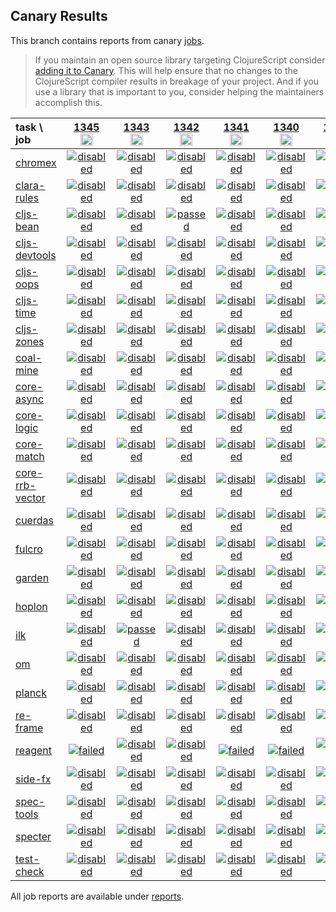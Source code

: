 ## Canary Results

This branch contains reports from canary [jobs](https://github.com/cljs-oss/canary/tree/jobs).

> If you maintain an open source library targeting ClojureScript consider [adding it to Canary](https://github.com/cljs-oss/canary/tree/master#how-to-participate). This will help ensure that no changes to the ClojureScript compiler results in breakage of your project. And if you use a library that is important to you, consider helping the maintainers accomplish this.

[//]: # (begin_overview_table)

| task \ job | <a href="reports/2020/03/28/job-001345-1.10.624-20f34d85" title="job #1345&#xA;&#xA;job --only reagent&#xA;&#xA;requested by Mike Fikes (@mfikes) on 2020-03-28T01:06:29Z">1345<br/><img width=20 height=20 src="https://avatars1.githubusercontent.com/u/1723464?v=4&s=60"></a> | <a href="reports/2020/03/28/job-001343-1.10.624-20f34d85" title="job #1343&#xA;&#xA;job --only ilk&#xA;&#xA;requested by Mike Fikes (@mfikes) on 2020-03-28T00:54:08Z">1343<br/><img width=20 height=20 src="https://avatars1.githubusercontent.com/u/1723464?v=4&s=60"></a> | <a href="reports/2020/03/28/job-001342-1.10.624-20f34d85" title="job #1342&#xA;&#xA;job --only cljs-bean&#xA;&#xA;requested by Mike Fikes (@mfikes) on 2020-03-28T00:42:57Z">1342<br/><img width=20 height=20 src="https://avatars1.githubusercontent.com/u/1723464?v=4&s=60"></a> | <a href="reports/2020/03/27/job-001341-1.10.624-20f34d85" title="job #1341&#xA;&#xA;job --only reagent&#xA;&#xA;requested by Mike Fikes (@mfikes) on 2020-03-27T17:42:31Z">1341<br/><img width=20 height=20 src="https://avatars1.githubusercontent.com/u/1723464?v=4&s=60"></a> | <a href="reports/2020/03/27/job-001340-1.10.624-20f34d85" title="job #1340&#xA;&#xA;job --only reagent&#xA;&#xA;requested by Mike Fikes (@mfikes) on 2020-03-27T17:42:13Z">1340<br/><img width=20 height=20 src="https://avatars1.githubusercontent.com/u/1723464?v=4&s=60"></a> | <a href="reports/2020/03/27/job-001339-1.10.624-20f34d85" title="job #1339&#xA;&#xA;job --only test-check&#xA;&#xA;requested by Mike Fikes (@mfikes) on 2020-03-27T16:59:24Z">1339<br/><img width=20 height=20 src="https://avatars1.githubusercontent.com/u/1723464?v=4&s=60"></a> | <a href="reports/2020/03/27/job-001338-1.10.624-20f34d85" title="job #1338&#xA;&#xA;job --only core-async&#xA;&#xA;requested by Mike Fikes (@mfikes) on 2020-03-27T16:57:36Z">1338<br/><img width=20 height=20 src="https://avatars1.githubusercontent.com/u/1723464?v=4&s=60"></a> | <a href="reports/2020/03/27/job-001337-1.10.624-20f34d85" title="job #1337&#xA;&#xA;job --only cljs-time&#xA;&#xA;requested by Mike Fikes (@mfikes) on 2020-03-27T16:04:59Z">1337<br/><img width=20 height=20 src="https://avatars1.githubusercontent.com/u/1723464?v=4&s=60"></a> | <a href="reports/2020/03/27/job-001336-1.10.624-20f34d85" title="job #1336&#xA;&#xA;job --only clara-rules&#xA;&#xA;requested by Mike Fikes (@mfikes) on 2020-03-27T15:59:37Z">1336<br/><img width=20 height=20 src="https://avatars1.githubusercontent.com/u/1723464?v=4&s=60"></a> | <a href="reports/2020/03/27/job-001335-1.10.624-20f34d85" title="job #1335&#xA;&#xA;job&#xA;&#xA;requested by BinaryAge Bot (@babot) on 2020-03-27T11:02:59Z">1335<br/><img width=20 height=20 src="https://avatars0.githubusercontent.com/u/1476765?v=4&s=60"></a> |
| :--- | :---: | :---: | :---: | :---: | :---: | :---: | :---: | :---: | :---: | :---: |
| [chromex](https://github.com/binaryage/chromex) | <a href="reports/2020/03/28/job-001345-1.10.624-20f34d85#-chromex"><img title="disabled" src="http://box.binaryage.com/s-disabled.svg"><a> | <a href="reports/2020/03/28/job-001343-1.10.624-20f34d85#-chromex"><img title="disabled" src="http://box.binaryage.com/s-disabled.svg"><a> | <a href="reports/2020/03/28/job-001342-1.10.624-20f34d85#-chromex"><img title="disabled" src="http://box.binaryage.com/s-disabled.svg"><a> | <a href="reports/2020/03/27/job-001341-1.10.624-20f34d85#-chromex"><img title="disabled" src="http://box.binaryage.com/s-disabled.svg"><a> | <a href="reports/2020/03/27/job-001340-1.10.624-20f34d85#-chromex"><img title="disabled" src="http://box.binaryage.com/s-disabled.svg"><a> | <a href="reports/2020/03/27/job-001339-1.10.624-20f34d85#-chromex"><img title="disabled" src="http://box.binaryage.com/s-disabled.svg"><a> | <a href="reports/2020/03/27/job-001338-1.10.624-20f34d85#-chromex"><img title="disabled" src="http://box.binaryage.com/s-disabled.svg"><a> | <a href="reports/2020/03/27/job-001337-1.10.624-20f34d85#-chromex"><img title="disabled" src="http://box.binaryage.com/s-disabled.svg"><a> | <a href="reports/2020/03/27/job-001336-1.10.624-20f34d85#-chromex"><img title="disabled" src="http://box.binaryage.com/s-disabled.svg"><a> | <a href="reports/2020/03/27/job-001335-1.10.624-20f34d85#-chromex"><img title="passed" src="http://box.binaryage.com/s-passed.svg"><a> |
| [clara-rules](https://github.com/cerner/clara-rules) | <a href="reports/2020/03/28/job-001345-1.10.624-20f34d85#-clara-rules"><img title="disabled" src="http://box.binaryage.com/s-disabled.svg"><a> | <a href="reports/2020/03/28/job-001343-1.10.624-20f34d85#-clara-rules"><img title="disabled" src="http://box.binaryage.com/s-disabled.svg"><a> | <a href="reports/2020/03/28/job-001342-1.10.624-20f34d85#-clara-rules"><img title="disabled" src="http://box.binaryage.com/s-disabled.svg"><a> | <a href="reports/2020/03/27/job-001341-1.10.624-20f34d85#-clara-rules"><img title="disabled" src="http://box.binaryage.com/s-disabled.svg"><a> | <a href="reports/2020/03/27/job-001340-1.10.624-20f34d85#-clara-rules"><img title="disabled" src="http://box.binaryage.com/s-disabled.svg"><a> | <a href="reports/2020/03/27/job-001339-1.10.624-20f34d85#-clara-rules"><img title="disabled" src="http://box.binaryage.com/s-disabled.svg"><a> | <a href="reports/2020/03/27/job-001338-1.10.624-20f34d85#-clara-rules"><img title="disabled" src="http://box.binaryage.com/s-disabled.svg"><a> | <a href="reports/2020/03/27/job-001337-1.10.624-20f34d85#-clara-rules"><img title="disabled" src="http://box.binaryage.com/s-disabled.svg"><a> | <a href="reports/2020/03/27/job-001336-1.10.624-20f34d85#-clara-rules"><img title="passed" src="http://box.binaryage.com/s-passed.svg"><a> | <a href="reports/2020/03/27/job-001335-1.10.624-20f34d85#-clara-rules"><img title="unknown" src="http://box.binaryage.com/s-unknown.svg"><a> |
| [cljs-bean](https://github.com/mfikes/cljs-bean) | <a href="reports/2020/03/28/job-001345-1.10.624-20f34d85#-cljs-bean"><img title="disabled" src="http://box.binaryage.com/s-disabled.svg"><a> | <a href="reports/2020/03/28/job-001343-1.10.624-20f34d85#-cljs-bean"><img title="disabled" src="http://box.binaryage.com/s-disabled.svg"><a> | <a href="reports/2020/03/28/job-001342-1.10.624-20f34d85#-cljs-bean"><img title="passed" src="http://box.binaryage.com/s-passed.svg"><a> | <a href="reports/2020/03/27/job-001341-1.10.624-20f34d85#-cljs-bean"><img title="disabled" src="http://box.binaryage.com/s-disabled.svg"><a> | <a href="reports/2020/03/27/job-001340-1.10.624-20f34d85#-cljs-bean"><img title="disabled" src="http://box.binaryage.com/s-disabled.svg"><a> | <a href="reports/2020/03/27/job-001339-1.10.624-20f34d85#-cljs-bean"><img title="disabled" src="http://box.binaryage.com/s-disabled.svg"><a> | <a href="reports/2020/03/27/job-001338-1.10.624-20f34d85#-cljs-bean"><img title="disabled" src="http://box.binaryage.com/s-disabled.svg"><a> | <a href="reports/2020/03/27/job-001337-1.10.624-20f34d85#-cljs-bean"><img title="disabled" src="http://box.binaryage.com/s-disabled.svg"><a> | <a href="reports/2020/03/27/job-001336-1.10.624-20f34d85#-cljs-bean"><img title="disabled" src="http://box.binaryage.com/s-disabled.svg"><a> | <a href="reports/2020/03/27/job-001335-1.10.624-20f34d85#-cljs-bean"><img title="failed" src="http://box.binaryage.com/s-failed.svg"><a> |
| [cljs-devtools](https://github.com/binaryage/cljs-devtools) | <a href="reports/2020/03/28/job-001345-1.10.624-20f34d85#-cljs-devtools"><img title="disabled" src="http://box.binaryage.com/s-disabled.svg"><a> | <a href="reports/2020/03/28/job-001343-1.10.624-20f34d85#-cljs-devtools"><img title="disabled" src="http://box.binaryage.com/s-disabled.svg"><a> | <a href="reports/2020/03/28/job-001342-1.10.624-20f34d85#-cljs-devtools"><img title="disabled" src="http://box.binaryage.com/s-disabled.svg"><a> | <a href="reports/2020/03/27/job-001341-1.10.624-20f34d85#-cljs-devtools"><img title="disabled" src="http://box.binaryage.com/s-disabled.svg"><a> | <a href="reports/2020/03/27/job-001340-1.10.624-20f34d85#-cljs-devtools"><img title="disabled" src="http://box.binaryage.com/s-disabled.svg"><a> | <a href="reports/2020/03/27/job-001339-1.10.624-20f34d85#-cljs-devtools"><img title="disabled" src="http://box.binaryage.com/s-disabled.svg"><a> | <a href="reports/2020/03/27/job-001338-1.10.624-20f34d85#-cljs-devtools"><img title="disabled" src="http://box.binaryage.com/s-disabled.svg"><a> | <a href="reports/2020/03/27/job-001337-1.10.624-20f34d85#-cljs-devtools"><img title="disabled" src="http://box.binaryage.com/s-disabled.svg"><a> | <a href="reports/2020/03/27/job-001336-1.10.624-20f34d85#-cljs-devtools"><img title="disabled" src="http://box.binaryage.com/s-disabled.svg"><a> | <a href="reports/2020/03/27/job-001335-1.10.624-20f34d85#-cljs-devtools"><img title="passed" src="http://box.binaryage.com/s-passed.svg"><a> |
| [cljs-oops](https://github.com/binaryage/cljs-oops) | <a href="reports/2020/03/28/job-001345-1.10.624-20f34d85#-cljs-oops"><img title="disabled" src="http://box.binaryage.com/s-disabled.svg"><a> | <a href="reports/2020/03/28/job-001343-1.10.624-20f34d85#-cljs-oops"><img title="disabled" src="http://box.binaryage.com/s-disabled.svg"><a> | <a href="reports/2020/03/28/job-001342-1.10.624-20f34d85#-cljs-oops"><img title="disabled" src="http://box.binaryage.com/s-disabled.svg"><a> | <a href="reports/2020/03/27/job-001341-1.10.624-20f34d85#-cljs-oops"><img title="disabled" src="http://box.binaryage.com/s-disabled.svg"><a> | <a href="reports/2020/03/27/job-001340-1.10.624-20f34d85#-cljs-oops"><img title="disabled" src="http://box.binaryage.com/s-disabled.svg"><a> | <a href="reports/2020/03/27/job-001339-1.10.624-20f34d85#-cljs-oops"><img title="disabled" src="http://box.binaryage.com/s-disabled.svg"><a> | <a href="reports/2020/03/27/job-001338-1.10.624-20f34d85#-cljs-oops"><img title="disabled" src="http://box.binaryage.com/s-disabled.svg"><a> | <a href="reports/2020/03/27/job-001337-1.10.624-20f34d85#-cljs-oops"><img title="disabled" src="http://box.binaryage.com/s-disabled.svg"><a> | <a href="reports/2020/03/27/job-001336-1.10.624-20f34d85#-cljs-oops"><img title="disabled" src="http://box.binaryage.com/s-disabled.svg"><a> | <a href="reports/2020/03/27/job-001335-1.10.624-20f34d85#-cljs-oops"><img title="passed" src="http://box.binaryage.com/s-passed.svg"><a> |
| [cljs-time](https://github.com/andrewmcveigh/cljs-time) | <a href="reports/2020/03/28/job-001345-1.10.624-20f34d85#-cljs-time"><img title="disabled" src="http://box.binaryage.com/s-disabled.svg"><a> | <a href="reports/2020/03/28/job-001343-1.10.624-20f34d85#-cljs-time"><img title="disabled" src="http://box.binaryage.com/s-disabled.svg"><a> | <a href="reports/2020/03/28/job-001342-1.10.624-20f34d85#-cljs-time"><img title="disabled" src="http://box.binaryage.com/s-disabled.svg"><a> | <a href="reports/2020/03/27/job-001341-1.10.624-20f34d85#-cljs-time"><img title="disabled" src="http://box.binaryage.com/s-disabled.svg"><a> | <a href="reports/2020/03/27/job-001340-1.10.624-20f34d85#-cljs-time"><img title="disabled" src="http://box.binaryage.com/s-disabled.svg"><a> | <a href="reports/2020/03/27/job-001339-1.10.624-20f34d85#-cljs-time"><img title="disabled" src="http://box.binaryage.com/s-disabled.svg"><a> | <a href="reports/2020/03/27/job-001338-1.10.624-20f34d85#-cljs-time"><img title="disabled" src="http://box.binaryage.com/s-disabled.svg"><a> | <a href="reports/2020/03/27/job-001337-1.10.624-20f34d85#-cljs-time"><img title="passed" src="http://box.binaryage.com/s-passed.svg"><a> | <a href="reports/2020/03/27/job-001336-1.10.624-20f34d85#-cljs-time"><img title="disabled" src="http://box.binaryage.com/s-disabled.svg"><a> | <a href="reports/2020/03/27/job-001335-1.10.624-20f34d85#-cljs-time"><img title="unknown" src="http://box.binaryage.com/s-unknown.svg"><a> |
| [cljs-zones](https://github.com/binaryage/cljs-zones) | <a href="reports/2020/03/28/job-001345-1.10.624-20f34d85#-cljs-zones"><img title="disabled" src="http://box.binaryage.com/s-disabled.svg"><a> | <a href="reports/2020/03/28/job-001343-1.10.624-20f34d85#-cljs-zones"><img title="disabled" src="http://box.binaryage.com/s-disabled.svg"><a> | <a href="reports/2020/03/28/job-001342-1.10.624-20f34d85#-cljs-zones"><img title="disabled" src="http://box.binaryage.com/s-disabled.svg"><a> | <a href="reports/2020/03/27/job-001341-1.10.624-20f34d85#-cljs-zones"><img title="disabled" src="http://box.binaryage.com/s-disabled.svg"><a> | <a href="reports/2020/03/27/job-001340-1.10.624-20f34d85#-cljs-zones"><img title="disabled" src="http://box.binaryage.com/s-disabled.svg"><a> | <a href="reports/2020/03/27/job-001339-1.10.624-20f34d85#-cljs-zones"><img title="disabled" src="http://box.binaryage.com/s-disabled.svg"><a> | <a href="reports/2020/03/27/job-001338-1.10.624-20f34d85#-cljs-zones"><img title="disabled" src="http://box.binaryage.com/s-disabled.svg"><a> | <a href="reports/2020/03/27/job-001337-1.10.624-20f34d85#-cljs-zones"><img title="disabled" src="http://box.binaryage.com/s-disabled.svg"><a> | <a href="reports/2020/03/27/job-001336-1.10.624-20f34d85#-cljs-zones"><img title="disabled" src="http://box.binaryage.com/s-disabled.svg"><a> | <a href="reports/2020/03/27/job-001335-1.10.624-20f34d85#-cljs-zones"><img title="passed" src="http://box.binaryage.com/s-passed.svg"><a> |
| [coal-mine](https://github.com/mfikes/coal-mine) | <a href="reports/2020/03/28/job-001345-1.10.624-20f34d85#-coal-mine"><img title="disabled" src="http://box.binaryage.com/s-disabled.svg"><a> | <a href="reports/2020/03/28/job-001343-1.10.624-20f34d85#-coal-mine"><img title="disabled" src="http://box.binaryage.com/s-disabled.svg"><a> | <a href="reports/2020/03/28/job-001342-1.10.624-20f34d85#-coal-mine"><img title="disabled" src="http://box.binaryage.com/s-disabled.svg"><a> | <a href="reports/2020/03/27/job-001341-1.10.624-20f34d85#-coal-mine"><img title="disabled" src="http://box.binaryage.com/s-disabled.svg"><a> | <a href="reports/2020/03/27/job-001340-1.10.624-20f34d85#-coal-mine"><img title="disabled" src="http://box.binaryage.com/s-disabled.svg"><a> | <a href="reports/2020/03/27/job-001339-1.10.624-20f34d85#-coal-mine"><img title="disabled" src="http://box.binaryage.com/s-disabled.svg"><a> | <a href="reports/2020/03/27/job-001338-1.10.624-20f34d85#-coal-mine"><img title="disabled" src="http://box.binaryage.com/s-disabled.svg"><a> | <a href="reports/2020/03/27/job-001337-1.10.624-20f34d85#-coal-mine"><img title="disabled" src="http://box.binaryage.com/s-disabled.svg"><a> | <a href="reports/2020/03/27/job-001336-1.10.624-20f34d85#-coal-mine"><img title="disabled" src="http://box.binaryage.com/s-disabled.svg"><a> | <a href="reports/2020/03/27/job-001335-1.10.624-20f34d85#-coal-mine"><img title="passed" src="http://box.binaryage.com/s-passed.svg"><a> |
| [core-async](https://github.com/clojure/core.async) | <a href="reports/2020/03/28/job-001345-1.10.624-20f34d85#-core-async"><img title="disabled" src="http://box.binaryage.com/s-disabled.svg"><a> | <a href="reports/2020/03/28/job-001343-1.10.624-20f34d85#-core-async"><img title="disabled" src="http://box.binaryage.com/s-disabled.svg"><a> | <a href="reports/2020/03/28/job-001342-1.10.624-20f34d85#-core-async"><img title="disabled" src="http://box.binaryage.com/s-disabled.svg"><a> | <a href="reports/2020/03/27/job-001341-1.10.624-20f34d85#-core-async"><img title="disabled" src="http://box.binaryage.com/s-disabled.svg"><a> | <a href="reports/2020/03/27/job-001340-1.10.624-20f34d85#-core-async"><img title="disabled" src="http://box.binaryage.com/s-disabled.svg"><a> | <a href="reports/2020/03/27/job-001339-1.10.624-20f34d85#-core-async"><img title="disabled" src="http://box.binaryage.com/s-disabled.svg"><a> | <a href="reports/2020/03/27/job-001338-1.10.624-20f34d85#-core-async"><img title="failed" src="http://box.binaryage.com/s-failed.svg"><a> | <a href="reports/2020/03/27/job-001337-1.10.624-20f34d85#-core-async"><img title="disabled" src="http://box.binaryage.com/s-disabled.svg"><a> | <a href="reports/2020/03/27/job-001336-1.10.624-20f34d85#-core-async"><img title="disabled" src="http://box.binaryage.com/s-disabled.svg"><a> | <a href="reports/2020/03/27/job-001335-1.10.624-20f34d85#-core-async"><img title="unknown" src="http://box.binaryage.com/s-unknown.svg"><a> |
| [core-logic](https://github.com/clojure/core.logic) | <a href="reports/2020/03/28/job-001345-1.10.624-20f34d85#-core-logic"><img title="disabled" src="http://box.binaryage.com/s-disabled.svg"><a> | <a href="reports/2020/03/28/job-001343-1.10.624-20f34d85#-core-logic"><img title="disabled" src="http://box.binaryage.com/s-disabled.svg"><a> | <a href="reports/2020/03/28/job-001342-1.10.624-20f34d85#-core-logic"><img title="disabled" src="http://box.binaryage.com/s-disabled.svg"><a> | <a href="reports/2020/03/27/job-001341-1.10.624-20f34d85#-core-logic"><img title="disabled" src="http://box.binaryage.com/s-disabled.svg"><a> | <a href="reports/2020/03/27/job-001340-1.10.624-20f34d85#-core-logic"><img title="disabled" src="http://box.binaryage.com/s-disabled.svg"><a> | <a href="reports/2020/03/27/job-001339-1.10.624-20f34d85#-core-logic"><img title="disabled" src="http://box.binaryage.com/s-disabled.svg"><a> | <a href="reports/2020/03/27/job-001338-1.10.624-20f34d85#-core-logic"><img title="disabled" src="http://box.binaryage.com/s-disabled.svg"><a> | <a href="reports/2020/03/27/job-001337-1.10.624-20f34d85#-core-logic"><img title="disabled" src="http://box.binaryage.com/s-disabled.svg"><a> | <a href="reports/2020/03/27/job-001336-1.10.624-20f34d85#-core-logic"><img title="disabled" src="http://box.binaryage.com/s-disabled.svg"><a> | <a href="reports/2020/03/27/job-001335-1.10.624-20f34d85#-core-logic"><img title="unknown" src="http://box.binaryage.com/s-unknown.svg"><a> |
| [core-match](https://github.com/clojure/core.match) | <a href="reports/2020/03/28/job-001345-1.10.624-20f34d85#-core-match"><img title="disabled" src="http://box.binaryage.com/s-disabled.svg"><a> | <a href="reports/2020/03/28/job-001343-1.10.624-20f34d85#-core-match"><img title="disabled" src="http://box.binaryage.com/s-disabled.svg"><a> | <a href="reports/2020/03/28/job-001342-1.10.624-20f34d85#-core-match"><img title="disabled" src="http://box.binaryage.com/s-disabled.svg"><a> | <a href="reports/2020/03/27/job-001341-1.10.624-20f34d85#-core-match"><img title="disabled" src="http://box.binaryage.com/s-disabled.svg"><a> | <a href="reports/2020/03/27/job-001340-1.10.624-20f34d85#-core-match"><img title="disabled" src="http://box.binaryage.com/s-disabled.svg"><a> | <a href="reports/2020/03/27/job-001339-1.10.624-20f34d85#-core-match"><img title="disabled" src="http://box.binaryage.com/s-disabled.svg"><a> | <a href="reports/2020/03/27/job-001338-1.10.624-20f34d85#-core-match"><img title="disabled" src="http://box.binaryage.com/s-disabled.svg"><a> | <a href="reports/2020/03/27/job-001337-1.10.624-20f34d85#-core-match"><img title="disabled" src="http://box.binaryage.com/s-disabled.svg"><a> | <a href="reports/2020/03/27/job-001336-1.10.624-20f34d85#-core-match"><img title="disabled" src="http://box.binaryage.com/s-disabled.svg"><a> | <a href="reports/2020/03/27/job-001335-1.10.624-20f34d85#-core-match"><img title="unknown" src="http://box.binaryage.com/s-unknown.svg"><a> |
| [core-rrb-vector](https://github.com/clojure/core.rrb-vector) | <a href="reports/2020/03/28/job-001345-1.10.624-20f34d85#-core-rrb-vector"><img title="disabled" src="http://box.binaryage.com/s-disabled.svg"><a> | <a href="reports/2020/03/28/job-001343-1.10.624-20f34d85#-core-rrb-vector"><img title="disabled" src="http://box.binaryage.com/s-disabled.svg"><a> | <a href="reports/2020/03/28/job-001342-1.10.624-20f34d85#-core-rrb-vector"><img title="disabled" src="http://box.binaryage.com/s-disabled.svg"><a> | <a href="reports/2020/03/27/job-001341-1.10.624-20f34d85#-core-rrb-vector"><img title="disabled" src="http://box.binaryage.com/s-disabled.svg"><a> | <a href="reports/2020/03/27/job-001340-1.10.624-20f34d85#-core-rrb-vector"><img title="disabled" src="http://box.binaryage.com/s-disabled.svg"><a> | <a href="reports/2020/03/27/job-001339-1.10.624-20f34d85#-core-rrb-vector"><img title="disabled" src="http://box.binaryage.com/s-disabled.svg"><a> | <a href="reports/2020/03/27/job-001338-1.10.624-20f34d85#-core-rrb-vector"><img title="disabled" src="http://box.binaryage.com/s-disabled.svg"><a> | <a href="reports/2020/03/27/job-001337-1.10.624-20f34d85#-core-rrb-vector"><img title="disabled" src="http://box.binaryage.com/s-disabled.svg"><a> | <a href="reports/2020/03/27/job-001336-1.10.624-20f34d85#-core-rrb-vector"><img title="disabled" src="http://box.binaryage.com/s-disabled.svg"><a> | <a href="reports/2020/03/27/job-001335-1.10.624-20f34d85#-core-rrb-vector"><img title="unknown" src="http://box.binaryage.com/s-unknown.svg"><a> |
| [cuerdas](https://github.com/funcool/cuerdas) | <a href="reports/2020/03/28/job-001345-1.10.624-20f34d85#-cuerdas"><img title="disabled" src="http://box.binaryage.com/s-disabled.svg"><a> | <a href="reports/2020/03/28/job-001343-1.10.624-20f34d85#-cuerdas"><img title="disabled" src="http://box.binaryage.com/s-disabled.svg"><a> | <a href="reports/2020/03/28/job-001342-1.10.624-20f34d85#-cuerdas"><img title="disabled" src="http://box.binaryage.com/s-disabled.svg"><a> | <a href="reports/2020/03/27/job-001341-1.10.624-20f34d85#-cuerdas"><img title="disabled" src="http://box.binaryage.com/s-disabled.svg"><a> | <a href="reports/2020/03/27/job-001340-1.10.624-20f34d85#-cuerdas"><img title="disabled" src="http://box.binaryage.com/s-disabled.svg"><a> | <a href="reports/2020/03/27/job-001339-1.10.624-20f34d85#-cuerdas"><img title="disabled" src="http://box.binaryage.com/s-disabled.svg"><a> | <a href="reports/2020/03/27/job-001338-1.10.624-20f34d85#-cuerdas"><img title="disabled" src="http://box.binaryage.com/s-disabled.svg"><a> | <a href="reports/2020/03/27/job-001337-1.10.624-20f34d85#-cuerdas"><img title="disabled" src="http://box.binaryage.com/s-disabled.svg"><a> | <a href="reports/2020/03/27/job-001336-1.10.624-20f34d85#-cuerdas"><img title="disabled" src="http://box.binaryage.com/s-disabled.svg"><a> | <a href="reports/2020/03/27/job-001335-1.10.624-20f34d85#-cuerdas"><img title="unknown" src="http://box.binaryage.com/s-unknown.svg"><a> |
| [fulcro](https://github.com/fulcrologic/fulcro) | <a href="reports/2020/03/28/job-001345-1.10.624-20f34d85#-fulcro"><img title="disabled" src="http://box.binaryage.com/s-disabled.svg"><a> | <a href="reports/2020/03/28/job-001343-1.10.624-20f34d85#-fulcro"><img title="disabled" src="http://box.binaryage.com/s-disabled.svg"><a> | <a href="reports/2020/03/28/job-001342-1.10.624-20f34d85#-fulcro"><img title="disabled" src="http://box.binaryage.com/s-disabled.svg"><a> | <a href="reports/2020/03/27/job-001341-1.10.624-20f34d85#-fulcro"><img title="disabled" src="http://box.binaryage.com/s-disabled.svg"><a> | <a href="reports/2020/03/27/job-001340-1.10.624-20f34d85#-fulcro"><img title="disabled" src="http://box.binaryage.com/s-disabled.svg"><a> | <a href="reports/2020/03/27/job-001339-1.10.624-20f34d85#-fulcro"><img title="disabled" src="http://box.binaryage.com/s-disabled.svg"><a> | <a href="reports/2020/03/27/job-001338-1.10.624-20f34d85#-fulcro"><img title="disabled" src="http://box.binaryage.com/s-disabled.svg"><a> | <a href="reports/2020/03/27/job-001337-1.10.624-20f34d85#-fulcro"><img title="disabled" src="http://box.binaryage.com/s-disabled.svg"><a> | <a href="reports/2020/03/27/job-001336-1.10.624-20f34d85#-fulcro"><img title="disabled" src="http://box.binaryage.com/s-disabled.svg"><a> | <a href="reports/2020/03/27/job-001335-1.10.624-20f34d85#-fulcro"><img title="unknown" src="http://box.binaryage.com/s-unknown.svg"><a> |
| [garden](https://github.com/noprompt/garden) | <a href="reports/2020/03/28/job-001345-1.10.624-20f34d85#-garden"><img title="disabled" src="http://box.binaryage.com/s-disabled.svg"><a> | <a href="reports/2020/03/28/job-001343-1.10.624-20f34d85#-garden"><img title="disabled" src="http://box.binaryage.com/s-disabled.svg"><a> | <a href="reports/2020/03/28/job-001342-1.10.624-20f34d85#-garden"><img title="disabled" src="http://box.binaryage.com/s-disabled.svg"><a> | <a href="reports/2020/03/27/job-001341-1.10.624-20f34d85#-garden"><img title="disabled" src="http://box.binaryage.com/s-disabled.svg"><a> | <a href="reports/2020/03/27/job-001340-1.10.624-20f34d85#-garden"><img title="disabled" src="http://box.binaryage.com/s-disabled.svg"><a> | <a href="reports/2020/03/27/job-001339-1.10.624-20f34d85#-garden"><img title="disabled" src="http://box.binaryage.com/s-disabled.svg"><a> | <a href="reports/2020/03/27/job-001338-1.10.624-20f34d85#-garden"><img title="disabled" src="http://box.binaryage.com/s-disabled.svg"><a> | <a href="reports/2020/03/27/job-001337-1.10.624-20f34d85#-garden"><img title="disabled" src="http://box.binaryage.com/s-disabled.svg"><a> | <a href="reports/2020/03/27/job-001336-1.10.624-20f34d85#-garden"><img title="disabled" src="http://box.binaryage.com/s-disabled.svg"><a> | <a href="reports/2020/03/27/job-001335-1.10.624-20f34d85#-garden"><img title="unknown" src="http://box.binaryage.com/s-unknown.svg"><a> |
| [hoplon](https://github.com/hoplon/hoplon) | <a href="reports/2020/03/28/job-001345-1.10.624-20f34d85#-hoplon"><img title="disabled" src="http://box.binaryage.com/s-disabled.svg"><a> | <a href="reports/2020/03/28/job-001343-1.10.624-20f34d85#-hoplon"><img title="disabled" src="http://box.binaryage.com/s-disabled.svg"><a> | <a href="reports/2020/03/28/job-001342-1.10.624-20f34d85#-hoplon"><img title="disabled" src="http://box.binaryage.com/s-disabled.svg"><a> | <a href="reports/2020/03/27/job-001341-1.10.624-20f34d85#-hoplon"><img title="disabled" src="http://box.binaryage.com/s-disabled.svg"><a> | <a href="reports/2020/03/27/job-001340-1.10.624-20f34d85#-hoplon"><img title="disabled" src="http://box.binaryage.com/s-disabled.svg"><a> | <a href="reports/2020/03/27/job-001339-1.10.624-20f34d85#-hoplon"><img title="disabled" src="http://box.binaryage.com/s-disabled.svg"><a> | <a href="reports/2020/03/27/job-001338-1.10.624-20f34d85#-hoplon"><img title="disabled" src="http://box.binaryage.com/s-disabled.svg"><a> | <a href="reports/2020/03/27/job-001337-1.10.624-20f34d85#-hoplon"><img title="disabled" src="http://box.binaryage.com/s-disabled.svg"><a> | <a href="reports/2020/03/27/job-001336-1.10.624-20f34d85#-hoplon"><img title="disabled" src="http://box.binaryage.com/s-disabled.svg"><a> | <a href="reports/2020/03/27/job-001335-1.10.624-20f34d85#-hoplon"><img title="unknown" src="http://box.binaryage.com/s-unknown.svg"><a> |
| [ilk](https://github.com/mfikes/ilk) | <a href="reports/2020/03/28/job-001345-1.10.624-20f34d85#-ilk"><img title="disabled" src="http://box.binaryage.com/s-disabled.svg"><a> | <a href="reports/2020/03/28/job-001343-1.10.624-20f34d85#-ilk"><img title="passed" src="http://box.binaryage.com/s-passed.svg"><a> | <a href="reports/2020/03/28/job-001342-1.10.624-20f34d85#-ilk"><img title="disabled" src="http://box.binaryage.com/s-disabled.svg"><a> | <a href="reports/2020/03/27/job-001341-1.10.624-20f34d85#-ilk"><img title="disabled" src="http://box.binaryage.com/s-disabled.svg"><a> | <a href="reports/2020/03/27/job-001340-1.10.624-20f34d85#-ilk"><img title="disabled" src="http://box.binaryage.com/s-disabled.svg"><a> | <a href="reports/2020/03/27/job-001339-1.10.624-20f34d85#-ilk"><img title="disabled" src="http://box.binaryage.com/s-disabled.svg"><a> | <a href="reports/2020/03/27/job-001338-1.10.624-20f34d85#-ilk"><img title="disabled" src="http://box.binaryage.com/s-disabled.svg"><a> | <a href="reports/2020/03/27/job-001337-1.10.624-20f34d85#-ilk"><img title="disabled" src="http://box.binaryage.com/s-disabled.svg"><a> | <a href="reports/2020/03/27/job-001336-1.10.624-20f34d85#-ilk"><img title="disabled" src="http://box.binaryage.com/s-disabled.svg"><a> | <a href="reports/2020/03/27/job-001335-1.10.624-20f34d85#-ilk"><img title="failed" src="http://box.binaryage.com/s-failed.svg"><a> |
| [om](https://github.com/omcljs/om) | <a href="reports/2020/03/28/job-001345-1.10.624-20f34d85#-om"><img title="disabled" src="http://box.binaryage.com/s-disabled.svg"><a> | <a href="reports/2020/03/28/job-001343-1.10.624-20f34d85#-om"><img title="disabled" src="http://box.binaryage.com/s-disabled.svg"><a> | <a href="reports/2020/03/28/job-001342-1.10.624-20f34d85#-om"><img title="disabled" src="http://box.binaryage.com/s-disabled.svg"><a> | <a href="reports/2020/03/27/job-001341-1.10.624-20f34d85#-om"><img title="disabled" src="http://box.binaryage.com/s-disabled.svg"><a> | <a href="reports/2020/03/27/job-001340-1.10.624-20f34d85#-om"><img title="disabled" src="http://box.binaryage.com/s-disabled.svg"><a> | <a href="reports/2020/03/27/job-001339-1.10.624-20f34d85#-om"><img title="disabled" src="http://box.binaryage.com/s-disabled.svg"><a> | <a href="reports/2020/03/27/job-001338-1.10.624-20f34d85#-om"><img title="disabled" src="http://box.binaryage.com/s-disabled.svg"><a> | <a href="reports/2020/03/27/job-001337-1.10.624-20f34d85#-om"><img title="disabled" src="http://box.binaryage.com/s-disabled.svg"><a> | <a href="reports/2020/03/27/job-001336-1.10.624-20f34d85#-om"><img title="disabled" src="http://box.binaryage.com/s-disabled.svg"><a> | <a href="reports/2020/03/27/job-001335-1.10.624-20f34d85#-om"><img title="unknown" src="http://box.binaryage.com/s-unknown.svg"><a> |
| [planck](https://github.com/planck-repl/planck) | <a href="reports/2020/03/28/job-001345-1.10.624-20f34d85#-planck"><img title="disabled" src="http://box.binaryage.com/s-disabled.svg"><a> | <a href="reports/2020/03/28/job-001343-1.10.624-20f34d85#-planck"><img title="disabled" src="http://box.binaryage.com/s-disabled.svg"><a> | <a href="reports/2020/03/28/job-001342-1.10.624-20f34d85#-planck"><img title="disabled" src="http://box.binaryage.com/s-disabled.svg"><a> | <a href="reports/2020/03/27/job-001341-1.10.624-20f34d85#-planck"><img title="disabled" src="http://box.binaryage.com/s-disabled.svg"><a> | <a href="reports/2020/03/27/job-001340-1.10.624-20f34d85#-planck"><img title="disabled" src="http://box.binaryage.com/s-disabled.svg"><a> | <a href="reports/2020/03/27/job-001339-1.10.624-20f34d85#-planck"><img title="disabled" src="http://box.binaryage.com/s-disabled.svg"><a> | <a href="reports/2020/03/27/job-001338-1.10.624-20f34d85#-planck"><img title="disabled" src="http://box.binaryage.com/s-disabled.svg"><a> | <a href="reports/2020/03/27/job-001337-1.10.624-20f34d85#-planck"><img title="disabled" src="http://box.binaryage.com/s-disabled.svg"><a> | <a href="reports/2020/03/27/job-001336-1.10.624-20f34d85#-planck"><img title="disabled" src="http://box.binaryage.com/s-disabled.svg"><a> | <a href="reports/2020/03/27/job-001335-1.10.624-20f34d85#-planck"><img title="unknown" src="http://box.binaryage.com/s-unknown.svg"><a> |
| [re-frame](https://github.com/Day8/re-frame) | <a href="reports/2020/03/28/job-001345-1.10.624-20f34d85#-re-frame"><img title="disabled" src="http://box.binaryage.com/s-disabled.svg"><a> | <a href="reports/2020/03/28/job-001343-1.10.624-20f34d85#-re-frame"><img title="disabled" src="http://box.binaryage.com/s-disabled.svg"><a> | <a href="reports/2020/03/28/job-001342-1.10.624-20f34d85#-re-frame"><img title="disabled" src="http://box.binaryage.com/s-disabled.svg"><a> | <a href="reports/2020/03/27/job-001341-1.10.624-20f34d85#-re-frame"><img title="disabled" src="http://box.binaryage.com/s-disabled.svg"><a> | <a href="reports/2020/03/27/job-001340-1.10.624-20f34d85#-re-frame"><img title="disabled" src="http://box.binaryage.com/s-disabled.svg"><a> | <a href="reports/2020/03/27/job-001339-1.10.624-20f34d85#-re-frame"><img title="disabled" src="http://box.binaryage.com/s-disabled.svg"><a> | <a href="reports/2020/03/27/job-001338-1.10.624-20f34d85#-re-frame"><img title="disabled" src="http://box.binaryage.com/s-disabled.svg"><a> | <a href="reports/2020/03/27/job-001337-1.10.624-20f34d85#-re-frame"><img title="disabled" src="http://box.binaryage.com/s-disabled.svg"><a> | <a href="reports/2020/03/27/job-001336-1.10.624-20f34d85#-re-frame"><img title="disabled" src="http://box.binaryage.com/s-disabled.svg"><a> | <a href="reports/2020/03/27/job-001335-1.10.624-20f34d85#-re-frame"><img title="unknown" src="http://box.binaryage.com/s-unknown.svg"><a> |
| [reagent](https://github.com/reagent-project/reagent) | <a href="reports/2020/03/28/job-001345-1.10.624-20f34d85#-reagent"><img title="failed" src="http://box.binaryage.com/s-failed.svg"><a> | <a href="reports/2020/03/28/job-001343-1.10.624-20f34d85#-reagent"><img title="disabled" src="http://box.binaryage.com/s-disabled.svg"><a> | <a href="reports/2020/03/28/job-001342-1.10.624-20f34d85#-reagent"><img title="disabled" src="http://box.binaryage.com/s-disabled.svg"><a> | <a href="reports/2020/03/27/job-001341-1.10.624-20f34d85#-reagent"><img title="failed" src="http://box.binaryage.com/s-failed.svg"><a> | <a href="reports/2020/03/27/job-001340-1.10.624-20f34d85#-reagent"><img title="failed" src="http://box.binaryage.com/s-failed.svg"><a> | <a href="reports/2020/03/27/job-001339-1.10.624-20f34d85#-reagent"><img title="disabled" src="http://box.binaryage.com/s-disabled.svg"><a> | <a href="reports/2020/03/27/job-001338-1.10.624-20f34d85#-reagent"><img title="disabled" src="http://box.binaryage.com/s-disabled.svg"><a> | <a href="reports/2020/03/27/job-001337-1.10.624-20f34d85#-reagent"><img title="disabled" src="http://box.binaryage.com/s-disabled.svg"><a> | <a href="reports/2020/03/27/job-001336-1.10.624-20f34d85#-reagent"><img title="disabled" src="http://box.binaryage.com/s-disabled.svg"><a> | <a href="reports/2020/03/27/job-001335-1.10.624-20f34d85#-reagent"><img title="unknown" src="http://box.binaryage.com/s-unknown.svg"><a> |
| [side-fx](https://github.com/cljsrn/side-fx) | <a href="reports/2020/03/28/job-001345-1.10.624-20f34d85#-side-fx"><img title="disabled" src="http://box.binaryage.com/s-disabled.svg"><a> | <a href="reports/2020/03/28/job-001343-1.10.624-20f34d85#-side-fx"><img title="disabled" src="http://box.binaryage.com/s-disabled.svg"><a> | <a href="reports/2020/03/28/job-001342-1.10.624-20f34d85#-side-fx"><img title="disabled" src="http://box.binaryage.com/s-disabled.svg"><a> | <a href="reports/2020/03/27/job-001341-1.10.624-20f34d85#-side-fx"><img title="disabled" src="http://box.binaryage.com/s-disabled.svg"><a> | <a href="reports/2020/03/27/job-001340-1.10.624-20f34d85#-side-fx"><img title="disabled" src="http://box.binaryage.com/s-disabled.svg"><a> | <a href="reports/2020/03/27/job-001339-1.10.624-20f34d85#-side-fx"><img title="disabled" src="http://box.binaryage.com/s-disabled.svg"><a> | <a href="reports/2020/03/27/job-001338-1.10.624-20f34d85#-side-fx"><img title="disabled" src="http://box.binaryage.com/s-disabled.svg"><a> | <a href="reports/2020/03/27/job-001337-1.10.624-20f34d85#-side-fx"><img title="disabled" src="http://box.binaryage.com/s-disabled.svg"><a> | <a href="reports/2020/03/27/job-001336-1.10.624-20f34d85#-side-fx"><img title="disabled" src="http://box.binaryage.com/s-disabled.svg"><a> | <a href="reports/2020/03/27/job-001335-1.10.624-20f34d85#-side-fx"><img title="unknown" src="http://box.binaryage.com/s-unknown.svg"><a> |
| [spec-tools](https://github.com/metosin/spec-tools) | <a href="reports/2020/03/28/job-001345-1.10.624-20f34d85#-spec-tools"><img title="disabled" src="http://box.binaryage.com/s-disabled.svg"><a> | <a href="reports/2020/03/28/job-001343-1.10.624-20f34d85#-spec-tools"><img title="disabled" src="http://box.binaryage.com/s-disabled.svg"><a> | <a href="reports/2020/03/28/job-001342-1.10.624-20f34d85#-spec-tools"><img title="disabled" src="http://box.binaryage.com/s-disabled.svg"><a> | <a href="reports/2020/03/27/job-001341-1.10.624-20f34d85#-spec-tools"><img title="disabled" src="http://box.binaryage.com/s-disabled.svg"><a> | <a href="reports/2020/03/27/job-001340-1.10.624-20f34d85#-spec-tools"><img title="disabled" src="http://box.binaryage.com/s-disabled.svg"><a> | <a href="reports/2020/03/27/job-001339-1.10.624-20f34d85#-spec-tools"><img title="disabled" src="http://box.binaryage.com/s-disabled.svg"><a> | <a href="reports/2020/03/27/job-001338-1.10.624-20f34d85#-spec-tools"><img title="disabled" src="http://box.binaryage.com/s-disabled.svg"><a> | <a href="reports/2020/03/27/job-001337-1.10.624-20f34d85#-spec-tools"><img title="disabled" src="http://box.binaryage.com/s-disabled.svg"><a> | <a href="reports/2020/03/27/job-001336-1.10.624-20f34d85#-spec-tools"><img title="disabled" src="http://box.binaryage.com/s-disabled.svg"><a> | <a href="reports/2020/03/27/job-001335-1.10.624-20f34d85#-spec-tools"><img title="unknown" src="http://box.binaryage.com/s-unknown.svg"><a> |
| [specter](https://github.com/nathanmarz/specter) | <a href="reports/2020/03/28/job-001345-1.10.624-20f34d85#-specter"><img title="disabled" src="http://box.binaryage.com/s-disabled.svg"><a> | <a href="reports/2020/03/28/job-001343-1.10.624-20f34d85#-specter"><img title="disabled" src="http://box.binaryage.com/s-disabled.svg"><a> | <a href="reports/2020/03/28/job-001342-1.10.624-20f34d85#-specter"><img title="disabled" src="http://box.binaryage.com/s-disabled.svg"><a> | <a href="reports/2020/03/27/job-001341-1.10.624-20f34d85#-specter"><img title="disabled" src="http://box.binaryage.com/s-disabled.svg"><a> | <a href="reports/2020/03/27/job-001340-1.10.624-20f34d85#-specter"><img title="disabled" src="http://box.binaryage.com/s-disabled.svg"><a> | <a href="reports/2020/03/27/job-001339-1.10.624-20f34d85#-specter"><img title="disabled" src="http://box.binaryage.com/s-disabled.svg"><a> | <a href="reports/2020/03/27/job-001338-1.10.624-20f34d85#-specter"><img title="disabled" src="http://box.binaryage.com/s-disabled.svg"><a> | <a href="reports/2020/03/27/job-001337-1.10.624-20f34d85#-specter"><img title="disabled" src="http://box.binaryage.com/s-disabled.svg"><a> | <a href="reports/2020/03/27/job-001336-1.10.624-20f34d85#-specter"><img title="disabled" src="http://box.binaryage.com/s-disabled.svg"><a> | <a href="reports/2020/03/27/job-001335-1.10.624-20f34d85#-specter"><img title="unknown" src="http://box.binaryage.com/s-unknown.svg"><a> |
| [test-check](https://github.com/clojure/test.check) | <a href="reports/2020/03/28/job-001345-1.10.624-20f34d85#-test-check"><img title="disabled" src="http://box.binaryage.com/s-disabled.svg"><a> | <a href="reports/2020/03/28/job-001343-1.10.624-20f34d85#-test-check"><img title="disabled" src="http://box.binaryage.com/s-disabled.svg"><a> | <a href="reports/2020/03/28/job-001342-1.10.624-20f34d85#-test-check"><img title="disabled" src="http://box.binaryage.com/s-disabled.svg"><a> | <a href="reports/2020/03/27/job-001341-1.10.624-20f34d85#-test-check"><img title="disabled" src="http://box.binaryage.com/s-disabled.svg"><a> | <a href="reports/2020/03/27/job-001340-1.10.624-20f34d85#-test-check"><img title="disabled" src="http://box.binaryage.com/s-disabled.svg"><a> | <a href="reports/2020/03/27/job-001339-1.10.624-20f34d85#-test-check"><img title="passed" src="http://box.binaryage.com/s-passed.svg"><a> | <a href="reports/2020/03/27/job-001338-1.10.624-20f34d85#-test-check"><img title="disabled" src="http://box.binaryage.com/s-disabled.svg"><a> | <a href="reports/2020/03/27/job-001337-1.10.624-20f34d85#-test-check"><img title="disabled" src="http://box.binaryage.com/s-disabled.svg"><a> | <a href="reports/2020/03/27/job-001336-1.10.624-20f34d85#-test-check"><img title="disabled" src="http://box.binaryage.com/s-disabled.svg"><a> | <a href="reports/2020/03/27/job-001335-1.10.624-20f34d85#-test-check"><img title="unknown" src="http://box.binaryage.com/s-unknown.svg"><a> |

[//]: # (end_overview_table)

All job reports are available under [reports](reports).
